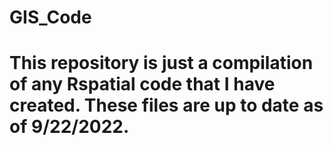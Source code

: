 # GIS_Code

# This repository is just a compilation of any Rspatial code that I have created. These files are up to date as of 9/22/2022.

